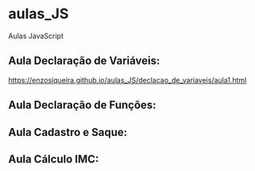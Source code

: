 # aulas_JS
Aulas JavaScript

## Aula Declaração de Variáveis:
https://enzosiqueira.github.io/aulas_JS/declacao_de_variaveis/aula1.html

## Aula Declaração de Funções:

## Aula Cadastro e Saque:

## Aula Cálculo IMC:

